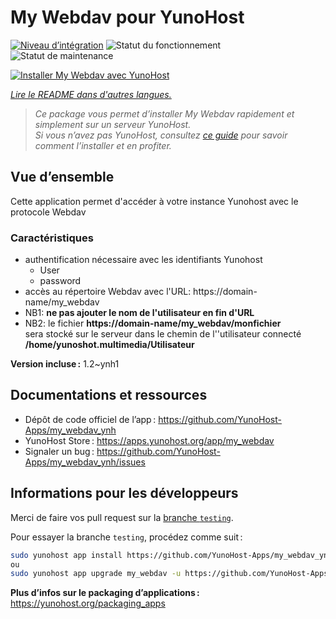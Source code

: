 <!--
Nota bene : ce README est automatiquement généré par <https://github.com/YunoHost/apps/tree/master/tools/readme_generator>
Il NE doit PAS être modifié à la main.
-->

# My Webdav pour YunoHost

[![Niveau d’intégration](https://dash.yunohost.org/integration/my_webdav.svg)](https://ci-apps.yunohost.org/ci/apps/my_webdav/) ![Statut du fonctionnement](https://ci-apps.yunohost.org/ci/badges/my_webdav.status.svg) ![Statut de maintenance](https://ci-apps.yunohost.org/ci/badges/my_webdav.maintain.svg)

[![Installer My Webdav avec YunoHost](https://install-app.yunohost.org/install-with-yunohost.svg)](https://install-app.yunohost.org/?app=my_webdav)

*[Lire le README dans d'autres langues.](./ALL_README.md)*

> *Ce package vous permet d’installer My Webdav rapidement et simplement sur un serveur YunoHost.*  
> *Si vous n’avez pas YunoHost, consultez [ce guide](https://yunohost.org/install) pour savoir comment l’installer et en profiter.*

## Vue d’ensemble

Cette application permet d'accéder à votre instance Yunohost avec le protocole Webdav

### Caractéristiques

* authentification nécessaire avec les identifiants Yunohost
	* User
	* password
* accès au répertoire Webdav avec  l'URL: https://domain-name/my_webdav
* NB1: **ne pas ajouter le nom de l'utilisateur en fin d'URL**
* NB2: le fichier **https://domain-name/my_webdav/monfichier**  
sera stocké sur le serveur dans le chemin de l''utilisateur connecté **/home/yunoshot.multimedia/Utilisateur**



**Version incluse :** 1.2~ynh1
## Documentations et ressources

- Dépôt de code officiel de l’app : <https://github.com/YunoHost-Apps/my_webdav_ynh>
- YunoHost Store : <https://apps.yunohost.org/app/my_webdav>
- Signaler un bug : <https://github.com/YunoHost-Apps/my_webdav_ynh/issues>

## Informations pour les développeurs

Merci de faire vos pull request sur la [branche `testing`](https://github.com/YunoHost-Apps/my_webdav_ynh/tree/testing).

Pour essayer la branche `testing`, procédez comme suit :

```bash
sudo yunohost app install https://github.com/YunoHost-Apps/my_webdav_ynh/tree/testing --debug
ou
sudo yunohost app upgrade my_webdav -u https://github.com/YunoHost-Apps/my_webdav_ynh/tree/testing --debug
```

**Plus d’infos sur le packaging d’applications :** <https://yunohost.org/packaging_apps>
